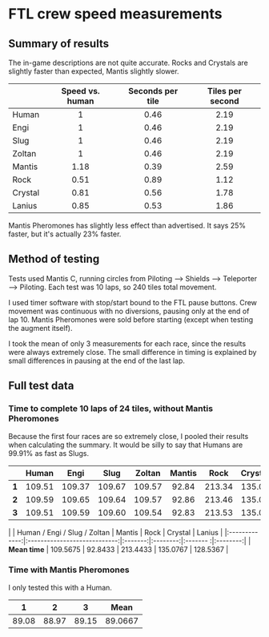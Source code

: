 # FTL crew speed measurements

## Summary of results

The in-game descriptions are not quite accurate. Rocks and Crystals are slightly faster than expected, Mantis slightly slower.

|         | Speed vs. human | Seconds per tile | Tiles per second |
|---------|:---------------:|:----------------:|:----------------:|
| Human   | 1               | 0.46             | 2.19             |
| Engi    | 1               | 0.46             | 2.19             |
| Slug    | 1               | 0.46             | 2.19             |
| Zoltan  | 1               | 0.46             | 2.19             |
| Mantis  | 1.18            | 0.39             | 2.59             |
| Rock    | 0.51            | 0.89             | 1.12             |
| Crystal | 0.81            | 0.56             | 1.78             |
| Lanius  | 0.85            | 0.53             | 1.86             |

Mantis Pheromones has slightly less effect than advertised. It says 25% faster, but it's actually 23% faster.

## Method of testing

Tests used Mantis C, running circles from Piloting --> Shields --> Teleporter --> Piloting. Each test was 10 laps, so 240 tiles total movement.

I used timer software with stop/start bound to the FTL pause buttons. Crew movement was continuous with no diversions, pausing only at the end of lap 10. Mantis Pheromones were sold before starting (except when testing the augment itself).

I took the mean of only 3 measurements for each race, since the results were always extremely close. The small difference in timing is explained by small differences in pausing at the end of the last lap.

## Full test data

### Time to complete 10 laps of 24 tiles, without Mantis Pheromones

Because the first four races are so extremely close, I pooled their results when calculating the summary. It would be silly to say that Humans are 99.91% as fast as Slugs.

|          | Human  | Engi   | Slug   | Zoltan | Mantis | Rock   | Crystal | Lanius |
|:--------:|:------:|:------:|:------:|:------:|:------:|:------:|:-------:|:------:|
| **1**    | 109.51 | 109.37 | 109.67 | 109.57 | 92.84  | 213.34 | 135.08  | 128.38 |
| **2**    | 109.59 | 109.65 | 109.64 | 109.57 | 92.86  | 213.46 | 135.08  | 128.55 |
| **3**    | 109.51 | 109.59 | 109.60 | 109.54 | 92.83  | 213.53 | 135.07  | 128.68 |

|               | Human / Engi / Slug / Zoltan | Mantis  | Rock     | Crystal  | Lanius   |
|:-------------:|:----------------------------:|:-------:|:--------:|:------- :|:--------:|
| **Mean time** | 109.5675                     | 92.8433 | 213.4433 | 135.0767 | 128.5367 |

### Time with Mantis Pheromones

I only tested this with a Human.

| 1     | 2     | 3     | Mean    |
|:-----:|:-----:|:-----:|:-------:|
| 89.08 | 88.97 | 89.15 | 89.0667 |
